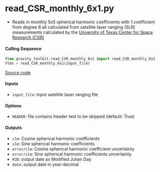 read_CSR_monthly_6x1.py
=======================

- Reads in monthly 5x5 spherical harmonic coefficients with 1 coefficient from degree 6 all calculated from satellite laser ranging (SLR) measurements calculated by the [University of Texas Center for Space Research (CSR)](https://doi.org/10.1029/2010JB000850)

#### Calling Sequence
```python
from gravity_toolkit.read_CSR_monthly_6x1 import read_CSR_monthly_6x1
Ylms = read_CSR_monthly_6x1(input_file)
```
[Source code](https://github.com/tsutterley/read-GRACE-harmonics/blob/main/gravity_toolkit/read_CSR_monthly_6x1.py)

#### Inputs
- `input_file`: input satellite laser ranging file

#### Options
- `HEADER`: file contains header text to be skipped (default: True)

#### Outputs
- `clm`: Cosine spherical harmonic coefficients
- `slm`: Sine spherical harmonic coefficients
- `error/clm`: Cosine spherical harmonic coefficient uncertainty
- `error/slm`: Sine spherical harmonic coefficients uncertainty
- `MJD`: output date as Modified Julian Day
- `date`: output date in year-decimal
